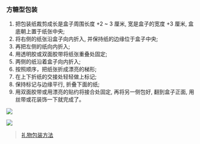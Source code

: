 ### 方糖型包装

1. 把包装纸裁剪成长是盒子周围长度 +2 ~ 3 厘米, 宽是盒子的宽度 +3 厘米, 盒底朝上置于纸张中央;
2. 将右侧的纸张沿盒子向内折入, 并保持纸的边缘位于盒子中央;
3. 再把左侧的纸向内折入;
4. 用透明胶或双面胶带将纸张重叠处固定;
5. 两侧的纸沿着盒子向内折入;
6. 按照顺序，把纸张折成漂亮的梯形;
7. 在上下折纸的交接处轻轻做上标记;
8. 保持标记与边缘平行, 折叠下面的纸;
9. 用双面胶带或用漂亮的贴约将接合处固定, 再将另一侧包好, 翻到盒子正面, 用丝带或花装饰一下就完成了。

![](http://with.muyunyun.cn/62b33e8a41f88835ecf25de101f38eec.jpg)

![](http://with.muyunyun.cn/04a72955723425fcad4cff7288b74d03.jpg)

> [礼物包装方法](http://www.mimidiy.com/2012/0919/li-wu-bao-zhuang-fa.html)
